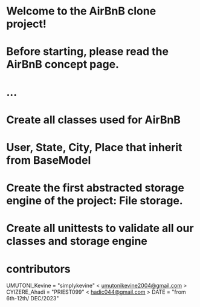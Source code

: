 # Welcome to the AirBnB clone project!
# Before starting, please read the AirBnB concept page.
# ...

# Create all classes used for AirBnB
# User, State, City, Place that inherit from BaseModel
# Create the first abstracted storage engine of the project: File storage.
# Create all unittests to validate all our classes and storage engine
# contributors
UMUTONI_Kevine = "simplykevine" < umutonikevine2004@gmail.com >
CYIZERE_Ahadi = "PRIEST099" < hadic044@gmail.com >
DATE = "from 6th-12th/ DEC/2023"
